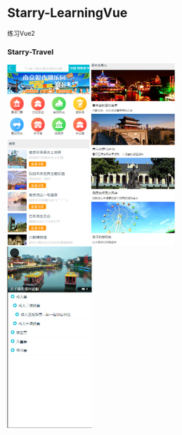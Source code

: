 # Starry-LearningVue
练习Vue2

### Starry-Travel

<img src="images/image-20210508171244676.png" alt="image-20210508171244676" style="zoom: 50%;" />

<img src="images/image-20210508173109863.png" alt="image-20210508173109863" style="zoom:50%;" />

<img src="images/image-20210508171330372.png" alt="image-20210508171330372" style="zoom:50%;" />